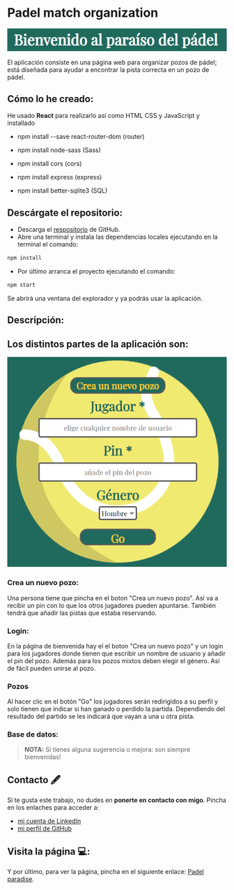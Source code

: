 # Padel match organization

![Welcome](/src/images/padel_welcome.png)

El aplicación consiste en una página web para organizar pozos de pádel; está diseñada para ayudar a encontrar la pista correcta en un pozo de pádel.

## Cómo lo he creado:

He usado **React** para realizarlo así como HTML CSS y JavaScript y installado

- npm install --save react-router-dom (router)

- npm install node-sass (Sass)

- npm install cors (cors)

- npm install express (express)

- npm install better-sqlite3 (SQL)

## Descárgate el repositorio:

- Descarga el [respositorio](https://github.com/camilla-bachna/padel-tournament-organization) de GitHub.
- Abre una terminal y instala las dependencias locales ejecutando en la terminal el comando:

```bash
npm install
```

- Por último arranca el proyecto ejecutando el comando:

```bash
npm start
```

Se abrirá una ventana del explorador y ya podrás usar la aplicación.

## Descripción:

## Los distintos partes de la aplicación son:

![Login](/src/images/login.png)

### Crea un nuevo pozo:

Una persona tiene que pincha en el boton "Crea un nuevo pozo". Así va a recibir un pin con lo que los otros jugadores pueden apuntarse. También tendrá que añadir las pistas que estaba reservando.

### Login:

En la página de bienvenida hay el el boton "Crea un nuevo pozo" y un login para los jugadores donde tienen que escribir un nombre de usuario y añadir el pin del pozo. Además para los pozos mixtos deben elegir el género. Así de fácil pueden unirse al pozo.

### Pozos

Al hacer clic en el botón "Go" los jugadores serán redirigidos a su perfil y solo tienen que indicar si han ganado o perdido la partida. Dependiendo del resultado del partido se les indicará que vayan a una u otra pista.

### Base de datos:

> **NOTA:** Si tienes alguna sugerencia o mejora: son siempre bienvenidas!

## Contacto 🖋

Si te gusta este trabajo, no dudes en **ponerte en contacto con migo**. Pincha en los enlaches para acceder a:

- [mi cuenta de LinkedIn](https://www.linkedin.com/in/camilla-bachna)
- [mi perfil de GitHub](https://github.com/camilla-bachna)

## Visita la página 💻:

Y por último, para ver la página, pincha en el siguiente enlace: [Padel paradise](https://camilla-bachna.github.io/padel-tournament-organization/#/ 'Padel paradise').
